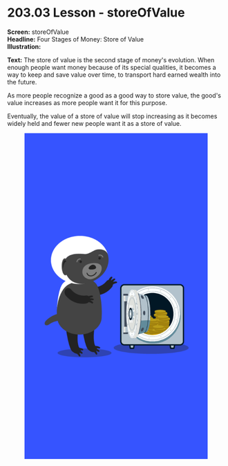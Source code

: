 # 203.03 Lesson - storeOfValue

**Screen:** storeOfValue\
**Headline:** Four Stages of Money: Store of Value\
**Illustration:**

**Text:** The store of value is the second stage of money's evolution. When enough people want money because of its special qualities, it becomes a way to keep and save value over time, to transport hard earned wealth into the future.

As more people recognize a good as a good way to store value, the good's value increases as more people want it for this purpose.

Eventually, the value of a store of value will stop increasing as it becomes widely held and fewer new people want it as a store of value.

<figure><img src="../.gitbook/assets/203-03.png" alt=""><figcaption></figcaption></figure>
